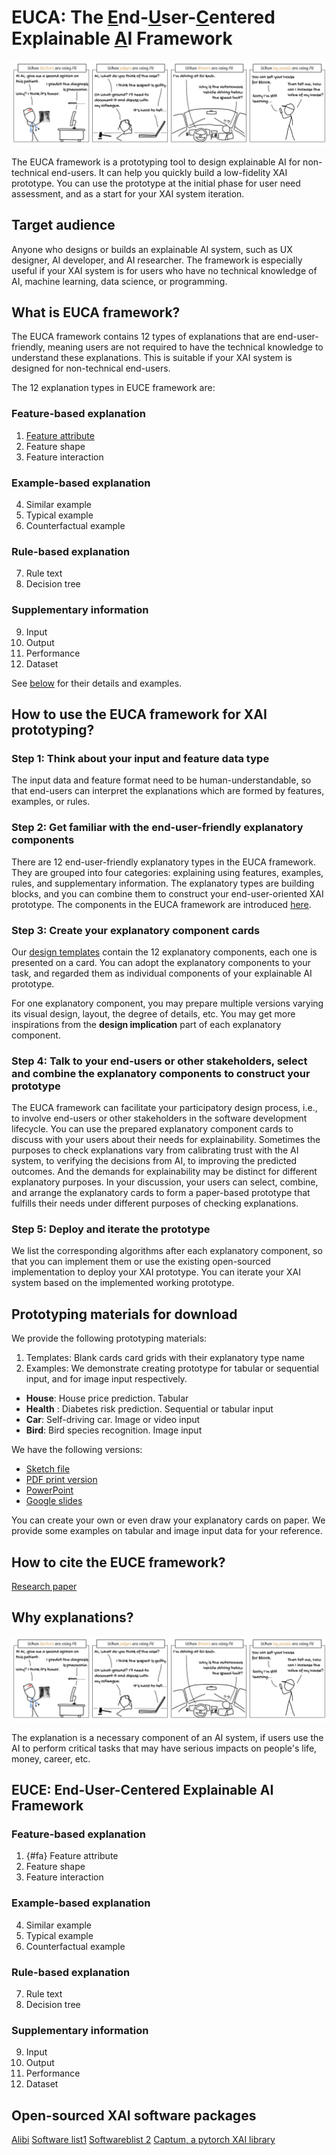 # EUCA: The <ins>E</ins>nd-<ins>U</ins>ser-<ins>C</ins>entered Explainable <ins>A</ins>I Framework

![When and why explainable AI for end-users](fig/why_xai.jpg)


The EUCA framework is a prototyping tool to design explainable AI for non-technical end-users.
It can help you quickly build a low-fidelity XAI prototype. You can use the prototype at the initial phase for user need assessment, and as a start for your XAI system iteration.

## Target audience
Anyone who designs or builds an explainable AI system, such as UX designer, AI developer, and AI researcher. The framework is especially useful if your XAI system is for users who have no technical knowledge of AI, machine learning, data science, or programming.

## What is EUCA framework?
The EUCA framework contains 12 types of explanations that are end-user-friendly, meaning users are not required to have the technical knowledge to understand these explanations. This is suitable if your XAI system is designed for non-technical end-users.

The 12 explanation types in EUCE framework are:
### Feature-based explanation
1. [Feature attribute](#fa)
2. Feature shape
3. Feature interaction
### Example-based explanation
4. Similar example
5. Typical example
6. Counterfactual example
### Rule-based explanation
7. Rule text
8. Decision tree
### Supplementary information
9. Input
10. Output
11. Performance
12. Dataset

See [below](#euce) for their details and examples.


## How to use the EUCA framework for XAI prototyping?
### Step 1: Think about your input and feature data type
The input data and feature format need to be human-understandable, so that end-users can interpret the explanations which are formed by features, examples, or rules.

### Step 2:  Get familiar with the end-user-friendly explanatory components 
There are 12 end-user-friendly explanatory types in the EUCA framework. They are grouped into four categories: explaining using features, examples, rules, and supplementary information. The explanatory types are building blocks, and you can combine them to construct your end-user-oriented XAI prototype.
The components in the EUCA framework are introduced [here](#framework).


### Step 3:  Create your explanatory component cards

Our [design templates](#template) contain the 12 explanatory components, each one is presented on a card. You can adopt the explanatory components to your task, and regarded them as individual components of your explainable AI prototype. 

For one explanatory component, you may prepare multiple versions varying its visual design, layout, the degree of details, etc. You may get more inspirations from the **design implication** part of each explanatory component. 


### Step 4: Talk to your end-users or other stakeholders, select and combine the explanatory components to construct your prototype
The EUCA framework can facilitate your participatory design process, i.e., to involve end-users or other stakeholders in the software development lifecycle. You can use the prepared explanatory component cards to discuss with your users about their needs for explainability. Sometimes the purposes to check explanations vary from calibrating trust with the AI system, to verifying the decisions from AI, to improving the predicted outcomes. And the demands for explainability may be distinct for different explanatory purposes. In your discussion, your users can select, combine, and arrange the explanatory cards to form a paper-based prototype that fulfills their needs under different purposes of checking explanations. 


### Step 5: Deploy and iterate the prototype
We list the corresponding algorithms after each explanatory component, so that you can implement them or use the existing open-sourced implementation to deploy your XAI prototype. You can iterate your XAI system based on the implemented working prototype. 




## Prototyping materials for download
We provide the following prototyping materials:
1. Templates: Blank cards card grids with their explanatory type name
2. Examples: We demonstrate creating prototype for tabular or sequential input, and for image input respectively. 
* **House**: House price prediction. Tabular
* **Health** : Diabetes risk prediction. Sequential or tabular input
* **Car**: Self-driving car. Image or video input
* **Bird**: Bird species recognition. Image input

We have the following versions:
- [Sketch file]()
- [PDF print version]()      
- [PowerPoint]() 
- [Google slides]()

You can create your own or even draw your explanatory cards on paper.  We provide some examples on tabular and image input data for your reference.


## How to cite the EUCE framework?
[Research paper]()


## Why explanations?

![When and why explainable AI for end-users](fig/why_xai.jpg)

The explanation is a necessary component of an AI system, if users use the AI to perform critical tasks that may have serious impacts on people's life, money, career, etc.





## EUCE: End-User-Centered Explainable AI Framework

### Feature-based explanation
1. {#fa} Feature attribute
2. Feature shape
3. Feature interaction
### Example-based explanation
4. Similar example
5. Typical example
6. Counterfactual example
### Rule-based explanation
7. Rule text
8. Decision tree
### Supplementary information
9. Input
10. Output
11. Performance
12. Dataset



## Open-sourced XAI software packages
[Alibi](https://docs.seldon.io/projects/alibi/en/v0.2.0/overview/getting_started.html)
[Software list1](https://github.com/lopusz/awesome-interpretable-machine-learning#software)
[Softwareblist 2](https://github.com/jphall663/awesome-machine-learning-interpretability#explainability--or-fairness-enhancing-software-packages)
[Captum, a pytorch XAI library](https://captum.ai/) 

